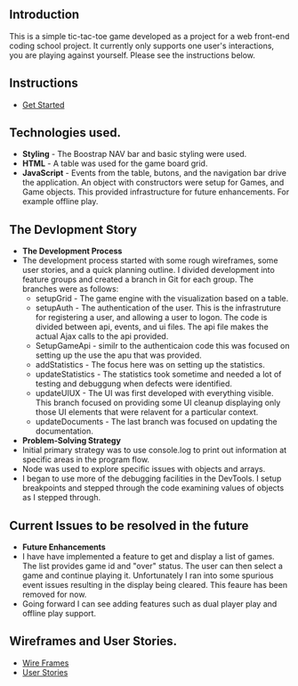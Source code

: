 ## Introduction
This is a simple tic-tac-toe game developed as a project for a web front-end
coding school project. It currently only supports one user's interactions, you
are playing against yourself. Please see the instructions below.

## Instructions
- [Get Started](https://ajackson57.github.io/aj-tic-tac-toe/)

## Technologies used.
- **Styling** - The Boostrap NAV bar and basic styling were used.
- **HTML** - A table was used for the game board grid.
- **JavaScript** - Events from the table, butons, and the navigation bar drive
  the application. An object with constructors were setup for Games, and Game
  objects. This provided infrastructure for future enhancements. For example
  offline play.

## The Devlopment Story
 - **The Development Process**
 - The development process started with some rough wireframes, some user
   stories, and a quick planning outline. I divided development into feature
   groups and created a branch in Git for each group. The branches were as
   follows:
   - setupGrid - The game engine with the visualization based on a table.
   - setupAuth - The authentication of the user. This is the infrastruture for
     registering a user, and allowing a user to logon. The code is divided
     between api, events, and ui files. The api file makes the actual Ajax calls
     to the api provided.
   - SetupGameApi - similr to the authenticaion code this was focused on setting
     up the use the apu that was provided.
   - addStatistics - The focus here was on setting up the statistics.
   - updateStatistics - The statistics took sometime and needed a lot of testing
     and debuggung when defects were identified.
   - updateUIUX - The UI was first developed with everything visible. This
     branch focused on providing some UI cleanup displaying only those UI
     elements that were relavent for a particular context.
   - updateDocuments - The last branch was focused on updating the documentation.
 - **Problem-Solving Strategy**
 - Initial primary strategy was to use console.log to print out information at
   specific areas in the program flow.
 - Node was used to explore specific issues with objects and arrays.
 - I began to use more of the debugging facilities in the DevTools. I setup
   breakpoints and stepped through the code examining values of objects as I
   stepped through.

## Current Issues to be resolved in the future
- **Future Enhancements**
- I have have implemented a feature to get and display a list of games. The list
  provides game id and "over" status. The user can then select a game and
  continue playing it. Unfortunately I ran into some spurious event issues
  resulting in the display being cleared. This feaure has been removed for now.
- Going forward I can see adding features such as dual player play and offline
  play support.

## Wireframes and User Stories.
- [Wire Frames](https://github.com/ajackson57/aj-tic-tac-toe/blob/master/wire-frames/tic-tac-toe.pdf)
- [User Stories](https://github.com/ajackson57/aj-tic-tac-toe/blob/master/user-stories.md)
